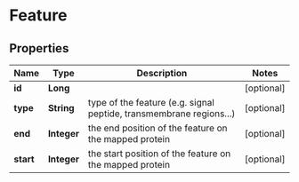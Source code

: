 
# Feature

## Properties
Name | Type | Description | Notes
------------ | ------------- | ------------- | -------------
**id** | **Long** |  |  [optional]
**type** | **String** | type of the feature (e.g. signal peptide, transmembrane regions...) |  [optional]
**end** | **Integer** | the end position of the feature on the mapped protein |  [optional]
**start** | **Integer** | the start position of the feature on the mapped protein |  [optional]



